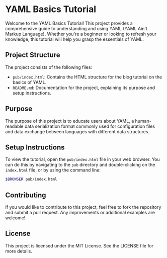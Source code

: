 # YAML Basics Tutorial

Welcome to the YAML Basics Tutorial! This project provides a comprehensive guide to understanding and using YAML (YAML Ain't Markup Language). Whether you're a beginner or looking to refresh your knowledge, this tutorial will help you grasp the essentials of YAML.

## Project Structure

The project consists of the following files:

- `pub/index.html`: Contains the HTML structure for the blog tutorial on the basics of YAML.
- `README.md`: Documentation for the project, explaining its purpose and setup instructions.

## Purpose

The purpose of this project is to educate users about YAML, a human-readable data serialization format commonly used for configuration files and data exchange between languages with different data structures.

## Setup Instructions

To view the tutorial, open the `pub/index.html` file in your web browser. You can do this by navigating to the `pub` directory and double-clicking on the `index.html` file, or by using the command line:

```bash
$BROWSER pub/index.html
```

## Contributing

If you would like to contribute to this project, feel free to fork the repository and submit a pull request. Any improvements or additional examples are welcome!

## License

This project is licensed under the MIT License. See the LICENSE file for more details.